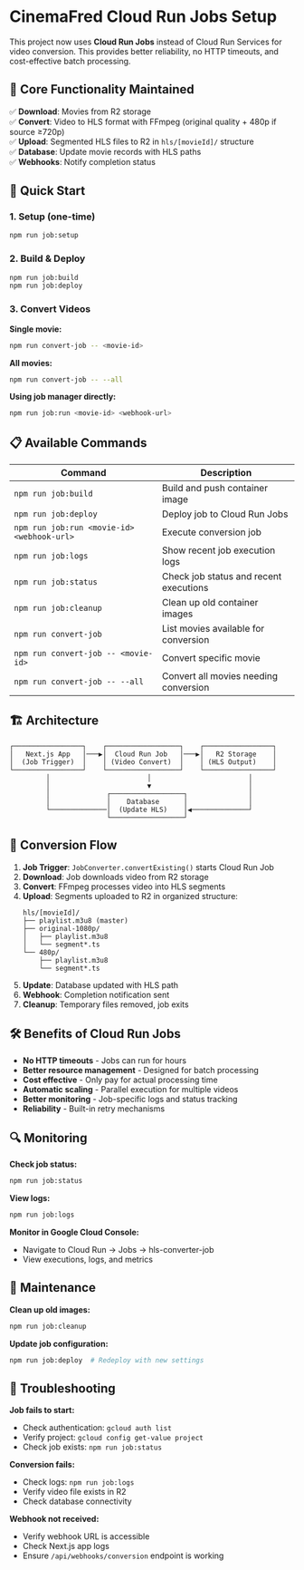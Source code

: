 # CinemaFred Cloud Run Jobs Setup

This project now uses **Cloud Run Jobs** instead of Cloud Run Services for video conversion. This provides better reliability, no HTTP timeouts, and cost-effective batch processing.

## 🎯 Core Functionality Maintained

✅ **Download**: Movies from R2 storage  
✅ **Convert**: Video to HLS format with FFmpeg (original quality + 480p if source ≥720p)  
✅ **Upload**: Segmented HLS files to R2 in `hls/[movieId]/` structure  
✅ **Database**: Update movie records with HLS paths  
✅ **Webhooks**: Notify completion status  

## 🚀 Quick Start

### 1. Setup (one-time)
```bash
npm run job:setup
```

### 2. Build & Deploy
```bash
npm run job:build
npm run job:deploy
```

### 3. Convert Videos

**Single movie:**
```bash
npm run convert-job -- <movie-id>
```

**All movies:**
```bash
npm run convert-job -- --all
```

**Using job manager directly:**
```bash
npm run job:run <movie-id> <webhook-url>
```

## 📋 Available Commands

| Command | Description |
|---------|-------------|
| `npm run job:build` | Build and push container image |
| `npm run job:deploy` | Deploy job to Cloud Run Jobs |
| `npm run job:run <movie-id> <webhook-url>` | Execute conversion job |
| `npm run job:logs` | Show recent job execution logs |
| `npm run job:status` | Check job status and recent executions |
| `npm run job:cleanup` | Clean up old container images |
| `npm run convert-job` | List movies available for conversion |
| `npm run convert-job -- <movie-id>` | Convert specific movie |
| `npm run convert-job -- --all` | Convert all movies needing conversion |

## 🏗️ Architecture

```
┌─────────────────┐    ┌──────────────────┐    ┌─────────────────┐
│   Next.js App   │───▶│  Cloud Run Job   │───▶│   R2 Storage    │
│  (Job Trigger)  │    │ (Video Convert)  │    │ (HLS Output)    │
└─────────────────┘    └──────────────────┘    └─────────────────┘
         │                        │                        │
         │                        ▼                        │
         │              ┌──────────────────┐               │
         │              │    Database      │               │
         └──────────────│  (Update HLS)    │◀──────────────┘
                        └──────────────────┘
```

## 🔄 Conversion Flow

1. **Job Trigger**: `JobConverter.convertExisting()` starts Cloud Run Job
2. **Download**: Job downloads video from R2 storage  
3. **Convert**: FFmpeg processes video into HLS segments
4. **Upload**: Segments uploaded to R2 in organized structure:
   ```
   hls/[movieId]/
   ├── playlist.m3u8 (master)
   ├── original-1080p/
   │   ├── playlist.m3u8
   │   └── segment*.ts
   └── 480p/
       ├── playlist.m3u8
       └── segment*.ts
   ```
5. **Update**: Database updated with HLS path
6. **Webhook**: Completion notification sent
7. **Cleanup**: Temporary files removed, job exits

## 🛠️ Benefits of Cloud Run Jobs

- **No HTTP timeouts** - Jobs can run for hours
- **Better resource management** - Designed for batch processing  
- **Cost effective** - Only pay for actual processing time
- **Automatic scaling** - Parallel execution for multiple videos
- **Better monitoring** - Job-specific logs and status tracking
- **Reliability** - Built-in retry mechanisms

## 🔍 Monitoring

**Check job status:**
```bash
npm run job:status
```

**View logs:**
```bash
npm run job:logs
```

**Monitor in Google Cloud Console:**
- Navigate to Cloud Run → Jobs → hls-converter-job
- View executions, logs, and metrics

## 🧹 Maintenance

**Clean up old images:**
```bash
npm run job:cleanup
```

**Update job configuration:**
```bash
npm run job:deploy  # Redeploy with new settings
```

## 🚨 Troubleshooting

**Job fails to start:**
- Check authentication: `gcloud auth list`
- Verify project: `gcloud config get-value project`
- Check job exists: `npm run job:status`

**Conversion fails:**
- Check logs: `npm run job:logs`
- Verify video file exists in R2
- Check database connectivity

**Webhook not received:**
- Verify webhook URL is accessible
- Check Next.js app logs
- Ensure `/api/webhooks/conversion` endpoint is working
